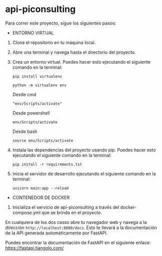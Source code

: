 # api-piconsulting

Para correr este proyecto, sigue los siguientes pasos:

- ENTORNO VIRTUAL

1. Clona el repositorio en tu máquina local.
2. Abre una terminal y navega hasta el directorio del proyecto.
3. Crea un entorno virtual. Puedes hacer esto ejecutando el siguiente comando en la terminal:

   ```
   pip install virtualenv
   ```

   ```
   python -m virtualenv env
   ```

   Desde cmd

   ```
   "env/Scripts/activate"
   ```

   Desde powershell

   ```
   env/Scripts/activate
   ```

   Desde bash

   ```
   source env/Scripts/activate
   ```

4. Instala las dependencias del proyecto usando pip. Puedes hacer esto ejecutando el siguiente comando en la terminal:

   ```
   pip install -r requirements.txt
   ```

5. Inicia el servidor de desarrollo ejecutando el siguiente comando en la terminal:

   ```
   uvicorn main:app --reload
   ```

- CONTENEDOR DE DOCKER

1. Inicializa el servicio de api-piconsulting a través del docker-compose.yml que se brinda en el proyecto.

En cualquiera de los dos casso abre tu navegador web y navega a la dirección `http://localhost:8000/docs`. Esto te llevará a la documentación de la API generada automáticamente por FastAPI.

Puedes encontrar la documentación de FastAPI en el siguiente enlace: https://fastapi.tiangolo.com/
